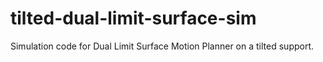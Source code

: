 # tilted-dual-limit-surface-sim
Simulation code for Dual Limit Surface Motion Planner on a tilted support.
